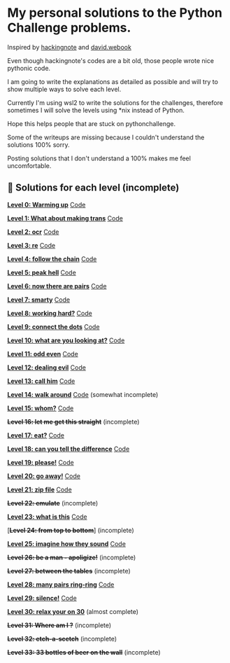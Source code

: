 # My personal solutions to the Python Challenge problems. 


Inspired by [hackingnote](https://www.hackingnote.com/en/python-challenge-solutions/) and [david.webook](https://david.webook.club/tag/the-python-challenge/)


Even though hackingnote's codes are a bit old, those people wrote nice pythonic code. 


I am going to write the explanations as detailed as possible and will try to show multiple ways to solve each level. 


Currently I'm using wsl2 to write the solutions for the challenges, therefore sometimes I will solve the levels using *nix instead of Python. 


Hope this helps people that are stuck on pythonchallenge. 

Some of the writeups are missing because I couldn't understand the solutions 100% sorry. 

Posting solutions that I don't understand a 100% makes me feel uncomfortable. 


## 🚀 Solutions for each level (incomplete)

[**Level 0: Warming up**](/00/0.md) [Code](/00/0.py)

[**Level 1: What about making trans**](/01/1.md) [Code](/01/1.py)

[**Level 2: ocr**](/02/2.md) [Code](/02/2.py)

[**Level 3: re**](/03/3.md) [Code](/03/3.py)

[**Level 4: follow the chain**](/04/4.md) [Code](/04/4.py)

[**Level 5: peak hell**](/05/5.md) [Code](/05/5.py)

[**Level 6: now there are pairs**](/06/6.md) [Code](/06/6.py)

[**Level 7: smarty**](/07/7.md) [Code](/07/7.py)

[**Level 8: working hard?**](/08/8.md) [Code](/08/8.py)

[**Level 9: connect the dots**](/09/9.md) [Code](/09/9.py)

[**Level 10: what are you looking at?**](/10/10.md) [Code](/10/10.py)

[**Level 11: odd even**](/11/11.md) [Code](/11/11.py)

[**Level 12: dealing evil**](/12/12.md) [Code](/12/12.py)

[**Level 13: call him**](/13/13.md) [Code](/13/13.py)

[**Level 14: walk around**](/14/14.md) [Code](/14/14.py) (somewhat incomplete)

[**Level 15: whom?**](/15/15.md) [Code](/15/15.py)

**<s>Level 16: let me get this straight</s>** (incomplete)

[**Level 17: eat?**](/17/17.md) [Code](/17/17.py)

[**Level 18: can you tell the difference**](/18/18.md) [Code](/18/18.py)

[**Level 19: please!**](/19/19.md) [Code](/19/19.py)

[**Level 20: go away!**](/20/20.md) [Code](/20/20.py)

[**Level 21: zip file**](/21/21.md) [Code](/21/21.py)

**<s>Level 22: emulate</s>**  (incomplete)

[**Level 23: what is this**](/23/23.md) [Code](/23/23.py)

[**<s>Level 24: from top to bottom</s>**]  (incomplete)

[**Level 25: imagine how they sound**](/25/25.md) [Code](/25/25.py)

**<s>Level 26: be a man - apoligize!</s>** (incomplete)

**<s>Level 27: between the tables</s>**  (incomplete)

[**Level 28: many pairs ring-ring**](/28/28.md) [Code](/28/28.py)

[**Level 29: silence!**](/29/29.md) [Code](/29/29.py)

[**Level 30: relax your on 30**](/30/30.py) (almost complete)

**<s>Level 31: Where am I ?</s>** (incomplete)

**<s>Level 32: etch-a-scetch</s>** (incomplete)

**<s>Level 33: 33 bottles of beer on the wall</s>** (incomplete)